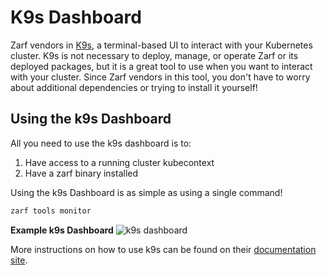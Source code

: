 # K9s Dashboard

Zarf vendors in [K9s](https://k9scli.io/), a terminal-based UI to interact with your Kubernetes cluster. K9s is not necessary to deploy, manage, or operate Zarf or its deployed packages, but it is a great tool to use when you want to interact with your cluster. Since Zarf vendors in this tool, you don't have to worry about additional dependencies or trying to install it yourself!

## Using the k9s Dashboard

All you need to use the k9s dashboard is to:

1. Have access to a running cluster kubecontext
1. Have a zarf binary installed

Using the k9s Dashboard is as simple as using a single command!

```bash
zarf tools monitor
```

**Example k9s Dashboard**
![k9s dashboard](../.images/dashboard/k9s_dashboard_example.png)

More instructions on how to use k9s can be found on their [documentation site](https://k9scli.io/topics/commands/).
